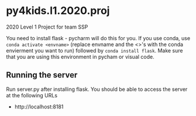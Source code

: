 # py4kids.l1.2020.proj
2020 Level 1 Project for team SSP

You need to install flask - pycharm will do this for you. If you use conda, use 
```conda activate <envname>``` (replace envname and the <>'s with the conda envierment you want to run) followed by ```conda install flask```. 
Make sure that you are using this environment in pycham or visual code. 


## Running the server 
Run server.py after installing flask. You should be able to access the server at the following 
URLs

* http://localhost:8181 
